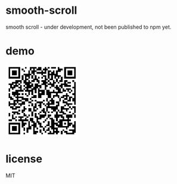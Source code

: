 # smooth-scroll

smooth scroll - under development, not been published to npm yet.

# demo

![demo](./demo/demo.png "scan to view")

# license

MIT
